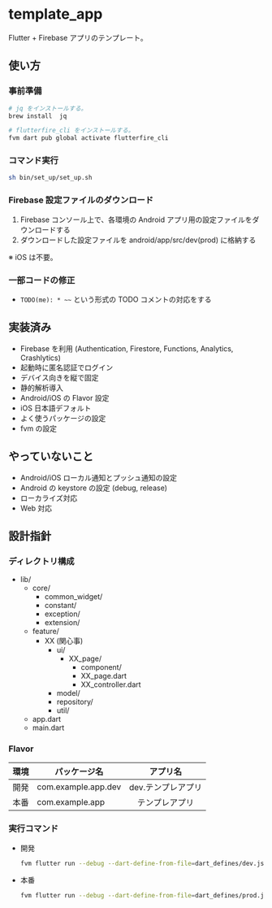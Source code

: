 # template_app

Flutter + Firebase アプリのテンプレート。

## 使い方

### 事前準備

```sh
# jq をインストールする。
brew install  jq

# flutterfire_cli をインストールする。
fvm dart pub global activate flutterfire_cli
```

### コマンド実行

```sh
sh bin/set_up/set_up.sh
```

### Firebase 設定ファイルのダウンロード

1. Firebase コンソール上で、各環境の Android アプリ用の設定ファイルをダウンロードする
2. ダウンロードした設定ファイルを android/app/src/dev(prod) に格納する

※ iOS は不要。

### 一部コードの修正

- `TODO(me): * ~~` という形式の TODO コメントの対応をする

## 実装済み

- Firebase を利用 (Authentication, Firestore, Functions, Analytics, Crashlytics)
- 起動時に匿名認証でログイン
- デバイス向きを縦で固定
- 静的解析導入
- Android/iOS の Flavor 設定
- iOS 日本語デフォルト
- よく使うパッケージの設定
- fvm の設定

## やっていないこと

- Android/iOS ローカル通知とプッシュ通知の設定
- Android の keystore の設定 (debug, release)
- ローカライズ対応
- Web 対応

## 設計指針

### ディレクトリ構成

<!-- あくまで一例。 PJ に応じて適宜修正する。 -->

- lib/
  - core/
    - common_widget/
    - constant/
    - exception/
    - extension/
  - feature/
    - XX (関心事)
      - ui/
        - XX_page/
          - component/
          - XX_page.dart
          - XX_controller.dart
      - model/
      - repository/
      - util/
  - app.dart
  - main.dart

### Flavor

| 環境 | パッケージ名        | アプリ名           |
| ---- | ------------------- | ------------------ |
| 開発 | com.example.app.dev | dev.テンプレアプリ |
| 本番 | com.example.app     | 　テンプレアプリ   |

### 実行コマンド

- 開発

  ```sh
  fvm flutter run --debug --dart-define-from-file=dart_defines/dev.json
  ```

- 本番

  ```sh
  fvm flutter run --debug --dart-define-from-file=dart_defines/prod.json
  ```
